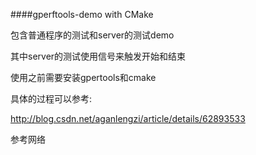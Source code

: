####gperftools-demo with CMake

包含普通程序的测试和server的测试demo

其中server的测试使用信号来触发开始和结束

使用之前需要安装gpertools和cmake

具体的过程可以参考:

http://blog.csdn.net/aganlengzi/article/details/62893533

参考网络
